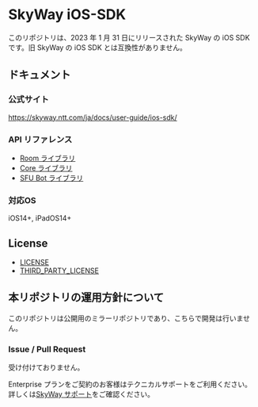 # SkyWay iOS-SDK

このリポジトリは、2023 年 1 月 31 日にリリースされた SkyWay の iOS SDK です。旧 SkyWay の iOS SDK とは互換性がありません。

## ドキュメント

### 公式サイト

https://skyway.ntt.com/ja/docs/user-guide/ios-sdk/

### API リファレンス

- [Room ライブラリ](https://ios-sdk.api-reference.skyway.ntt.com/room)
- [Core ライブラリ](https://ios-sdk.api-reference.skyway.ntt.com/core)
- [SFU Bot ライブラリ](https://ios-sdk.api-reference.skyway.ntt.com/sfu)

### 対応OS
iOS14+, iPadOS14+

## License

- [LICENSE](LICENSE)
- [THIRD_PARTY_LICENSE](THIRD_PARTY_LICENSE)

## 本リポジトリの運用方針について

このリポジトリは公開用のミラーリポジトリであり、こちらで開発は行いません。

### Issue / Pull Request

受け付けておりません。

Enterprise プランをご契約のお客様はテクニカルサポートをご利用ください。
詳しくは[SkyWay サポート](https://support.skyway.ntt.com/hc/ja)をご確認ください。

